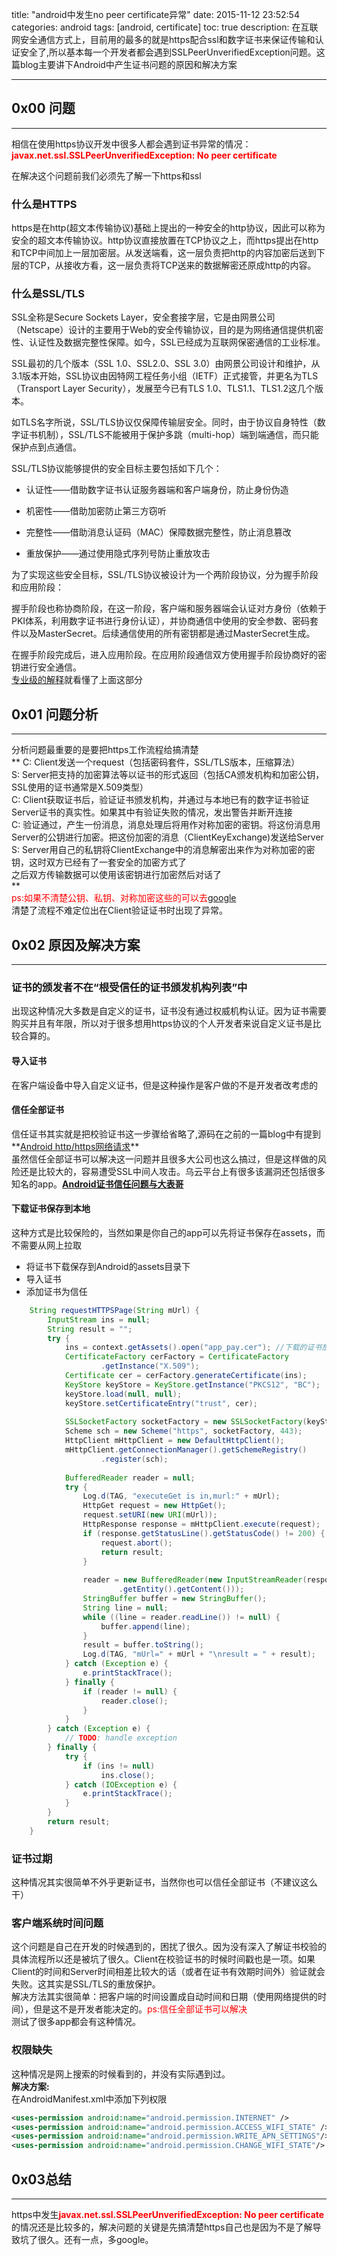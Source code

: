 title: "android中发生no peer certificate异常"
date: 2015-11-12 23:52:54
categories: android
tags: [android, certificate]
toc: true
description: 在互联网安全通信方式上，目前用的最多的就是https配合ssl和数字证书来保证传输和认证安全了,所以基本每一个开发者都会遇到SSLPeerUnverifiedException问题。这篇blog主要讲下Android中产生证书问题的原因和解决方案

---

## 0x00 问题
---
相信在使用https协议开发中很多人都会遇到证书异常的情况：
<font color=red>**javax.net.ssl.SSLPeerUnverifiedException: No peer certificate**</font>   

在解决这个问题前我们必须先了解一下https和ssl
### 什么是HTTPS
https是在http(超文本传输协议)基础上提出的一种安全的http协议，因此可以称为安全的超文本传输协议。http协议直接放置在TCP协议之上，而https提出在http和TCP中间加上一层加密层。从发送端看，这一层负责把http的内容加密后送到下层的TCP，从接收方看，这一层负责将TCP送来的数据解密还原成http的内容。
### 什么是SSL/TLS
SSL全称是Secure Sockets Layer，安全套接字层，它是由网景公司（Netscape）设计的主要用于Web的安全传输协议，目的是为网络通信提供机密性、认证性及数据完整性保障。如今，SSL已经成为互联网保密通信的工业标准。

SSL最初的几个版本（SSL 1.0、SSL2.0、SSL 3.0）由网景公司设计和维护，从3.1版本开始，SSL协议由因特网工程任务小组（IETF）正式接管，并更名为TLS（Transport Layer Security），发展至今已有TLS 1.0、TLS1.1、TLS1.2这几个版本。

如TLS名字所说，SSL/TLS协议仅保障传输层安全。同时，由于协议自身特性（数字证书机制），SSL/TLS不能被用于保护多跳（multi-hop）端到端通信，而只能保护点到点通信。

SSL/TLS协议能够提供的安全目标主要包括如下几个：

- 认证性——借助数字证书认证服务器端和客户端身份，防止身份伪造

- 机密性——借助加密防止第三方窃听

- 完整性——借助消息认证码（MAC）保障数据完整性，防止消息篡改

- 重放保护——通过使用隐式序列号防止重放攻击

为了实现这些安全目标，SSL/TLS协议被设计为一个两阶段协议，分为握手阶段和应用阶段：

握手阶段也称协商阶段，在这一阶段，客户端和服务器端会认证对方身份（依赖于PKI体系，利用数字证书进行身份认证），并协商通信中使用的安全参数、密码套件以及MasterSecret。后续通信使用的所有密钥都是通过MasterSecret生成。

在握手阶段完成后，进入应用阶段。在应用阶段通信双方使用握手阶段协商好的密钥进行安全通信。  
[专业级的解释](http://drops.wooyun.org/tips/6002)就看懂了上面这部分

## 0x01 问题分析
---     
分析问题最重要的是要把https工作流程给搞清楚    
**
C: Client发送一个request（包括密码套件，SSL/TLS版本，压缩算法）  
S: Server把支持的加密算法等以证书的形式返回（包括CA颁发机构和加密公钥，SSL使用的证书通常是X.509类型）   
C: Client获取证书后，验证证书颁发机构，并通过与本地已有的数字证书验证Server证书的真实性。如果其中有验证失败的情况，发出警告并断开连接   
C: 验证通过，产生一份消息，消息处理后将用作对称加密的密钥。将这份消息用Server的公钥进行加密。把这份加密的消息（ClientKeyExchange)发送给Server
S: Server用自己的私钥将ClientExchange中的消息解密出来作为对称加密的密钥，这时双方已经有了一套安全的加密方式了  
之后双方传输数据可以使用该密钥进行加密然后对话了  
**  
<font color=red>ps:如果不清楚公钥、私钥、对称加密这些的可以去[google](https://www.google.com)</font>    
清楚了流程不难定位出在Client验证证书时出现了异常。


## 0x02 原因及解决方案
---

### 证书的颁发者不在“根受信任的证书颁发机构列表”中
出现这种情况大多数是自定义的证书，证书没有通过权威机构认证。因为证书需要购买并且有年限，所以对于很多想用https协议的个人开发者来说自定义证书是比较合算的。

#### 导入证书
在客户端设备中导入自定义证书，但是这种操作是客户做的不是开发者改考虑的

#### 信任全部证书
信任证书其实就是把校验证书这一步骤给省略了,源码在之前的一篇blog中有提到**[Android http/https网络请求](/2015/05/20/http-https/)**   
虽然信任全部证书可以解决这一问题并且很多大公司也这么搞过，但是这样做的风险还是比较大的，容易遭受SSL中间人攻击。乌云平台上有很多该漏洞还包括很多知名的app。**[Android证书信任问题与大表哥](http://drops.wooyun.org/tips/3296)**

#### 下载证书保存到本地
这种方式是比较保险的，当然如果是你自己的app可以先将证书保存在assets，而不需要从网上拉取

* 将证书下载保存到Android的assets目录下
* 导入证书
* 添加证书为信任

```java
    String requestHTTPSPage(String mUrl) {
        InputStream ins = null;
        String result = "";
        try {
            ins = context.getAssets().open("app_pay.cer"); //下载的证书放到项目中的assets目录中
            CertificateFactory cerFactory = CertificateFactory
                    .getInstance("X.509");
            Certificate cer = cerFactory.generateCertificate(ins);
            KeyStore keyStore = KeyStore.getInstance("PKCS12", "BC");
            keyStore.load(null, null);
            keyStore.setCertificateEntry("trust", cer);
 
            SSLSocketFactory socketFactory = new SSLSocketFactory(keyStore);
            Scheme sch = new Scheme("https", socketFactory, 443);
            HttpClient mHttpClient = new DefaultHttpClient();
            mHttpClient.getConnectionManager().getSchemeRegistry()
                    .register(sch);
 
            BufferedReader reader = null;
            try {
                Log.d(TAG, "executeGet is in,murl:" + mUrl);
                HttpGet request = new HttpGet();
                request.setURI(new URI(mUrl));
                HttpResponse response = mHttpClient.execute(request);
                if (response.getStatusLine().getStatusCode() != 200) {
                    request.abort();
                    return result;
                }
 
                reader = new BufferedReader(new InputStreamReader(response
                        .getEntity().getContent()));
                StringBuffer buffer = new StringBuffer();
                String line = null;
                while ((line = reader.readLine()) != null) {
                    buffer.append(line);
                }
                result = buffer.toString();
                Log.d(TAG, "mUrl=" + mUrl + "\nresult = " + result);
            } catch (Exception e) {
                e.printStackTrace();
            } finally {
                if (reader != null) {
                    reader.close();
                }
            }
        } catch (Exception e) {
            // TODO: handle exception
        } finally {
            try {
                if (ins != null)
                    ins.close();
            } catch (IOException e) {
                e.printStackTrace();
            }
        }
        return result;
    }
```

### 证书过期
这种情况其实很简单不外乎更新证书，当然你也可以信任全部证书（不建议这么干）

### 客户端系统时间问题
这个问题是自己在开发的时候遇到的，困扰了很久。因为没有深入了解证书校验的具体流程所以还是被坑了很久。Client在校验证书的时候时间戳也是一项。如果Client的时间和Server时间相差比较大的话（或者在证书有效期时间外）验证就会失败。这其实是SSL/TLS的重放保护。    
解决方法其实很简单：把客户端的时间设置成自动时间和日期（使用网络提供的时间），但是这不是开发者能决定的。<font color=red>ps:信任全部证书可以解决</font>  
测试了很多app都会有这种情况。

### 权限缺失
这种情况是网上搜索的时候看到的，并没有实际遇到过。  
**解决方案:**   
在AndroidManifest.xml中添加下列权限    

```xml
<uses-permission android:name="android.permission.INTERNET" />
<uses-permission android:name="android.permission.ACCESS_WIFI_STATE" />
<uses-permission android:name="android.permission.WRITE_APN_SETTINGS"/>
<uses-permission android:name="android.permission.CHANGE_WIFI_STATE"/>
```

## 0x03总结
---

https中发生<font color=red>**javax.net.ssl.SSLPeerUnverifiedException: No peer certificate**</font> 的情况还是比较多的，解决问题的关键是先搞清楚https自己也是因为不是了解导致坑了很久。还有一点，多google。